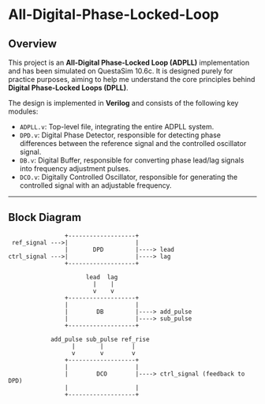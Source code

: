 # All-Digital-Phase-Locked-Loop

## Overview
This project is an **All-Digital Phase-Locked Loop (ADPLL)** implementation and has been simulated on QuestaSim 10.6c. 
It is designed purely for practice purposes, aiming to help me understand the core principles behind **Digital Phase-Locked Loops (DPLL)**.  

The design is implemented in **Verilog** and consists of the following key modules:

- `ADPLL.v`: Top-level file, integrating the entire ADPLL system.
- `DPD.v`: Digital Phase Detector, responsible for detecting phase differences between the reference signal and the controlled oscillator signal.
- `DB.v`: Digital Buffer, responsible for converting phase lead/lag signals into frequency adjustment pulses.
- `DCO.v`: Digitally Controlled Oscillator, responsible for generating the controlled signal with an adjustable frequency.

---

## Block Diagram

```text
                +-------------------+
 ref_signal --->|                   |
                |       DPD         |----> lead
ctrl_signal --->|                   |----> lag
                +-------------------+

                      lead  lag
                        |    |
                        v    v
                +-------------------+
                |                   |
                |        DB         |----> add_pulse
                |                   |----> sub_pulse
                +-------------------+

            add_pulse sub_pulse ref_rise
                  |       |        |
                  v       v        v
                +-------------------+
                |                   |
                |        DCO        |----> ctrl_signal (feedback to DPD)
                |                   |
                +-------------------+
